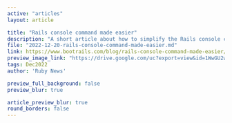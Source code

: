 ```yaml
---
active: "articles"
layout: article

title: "Rails console command made easier"
description: "A short article about how to simplify the Rails console command thanks to the aliases file."
file: "2022-12-20-rails-console-command-made-easier.md"
link: https://www.bootrails.com/blog/rails-console-command-made-easier/ 
preview_image_link: "https://drive.google.com/uc?export=view&id=1WwGU2wuz4ObRVZ04gfdYhCdosXUFOXUy"
tags: Dec2022
author: 'Ruby News'

preview_full_background: false
preview_blur: true

article_preview_blur: true
round_borders: false
---
```

